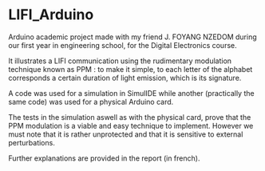 # LIFI_Arduino

Arduino academic project made with my friend J. FOYANG NZEDOM during our first year in engineering school, for the Digital Electronics course.

It illustrates a LIFI communication using the rudimentary modulation technique known as PPM : 
to make it simple, to each letter of the alphabet corresponds a certain duration of light emission, which is its signature.

A code was used for a simulation in SimulIDE while another (practically the same code) was used for a physical Arduino card.

The tests in the simulation aswell as with the physical card, prove that the PPM modulation is a viable and easy technique to implement. However we must note that it is rather unprotected and that it is sensitive to external perturbations.

Further explanations are provided in the report (in french).
